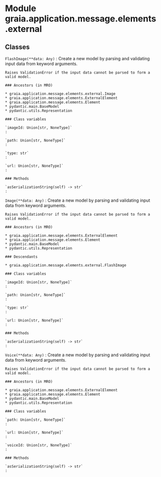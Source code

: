 Module graia.application.message.elements.external
==================================================

Classes
-------

`FlashImage(**data: Any)`
:   Create a new model by parsing and validating input data from keyword arguments.
    
    Raises ValidationError if the input data cannot be parsed to form a valid model.

    ### Ancestors (in MRO)

    * graia.application.message.elements.external.Image
    * graia.application.message.elements.ExternalElement
    * graia.application.message.elements.Element
    * pydantic.main.BaseModel
    * pydantic.utils.Representation

    ### Class variables

    `imageId: Union[str, NoneType]`
    :

    `path: Union[str, NoneType]`
    :

    `type: str`
    :

    `url: Union[str, NoneType]`
    :

    ### Methods

    `asSerializationString(self) ‑> str`
    :

`Image(**data: Any)`
:   Create a new model by parsing and validating input data from keyword arguments.
    
    Raises ValidationError if the input data cannot be parsed to form a valid model.

    ### Ancestors (in MRO)

    * graia.application.message.elements.ExternalElement
    * graia.application.message.elements.Element
    * pydantic.main.BaseModel
    * pydantic.utils.Representation

    ### Descendants

    * graia.application.message.elements.external.FlashImage

    ### Class variables

    `imageId: Union[str, NoneType]`
    :

    `path: Union[str, NoneType]`
    :

    `type: str`
    :

    `url: Union[str, NoneType]`
    :

    ### Methods

    `asSerializationString(self) ‑> str`
    :

`Voice(**data: Any)`
:   Create a new model by parsing and validating input data from keyword arguments.
    
    Raises ValidationError if the input data cannot be parsed to form a valid model.

    ### Ancestors (in MRO)

    * graia.application.message.elements.ExternalElement
    * graia.application.message.elements.Element
    * pydantic.main.BaseModel
    * pydantic.utils.Representation

    ### Class variables

    `path: Union[str, NoneType]`
    :

    `url: Union[str, NoneType]`
    :

    `voiceId: Union[str, NoneType]`
    :

    ### Methods

    `asSerializationString(self) ‑> str`
    :